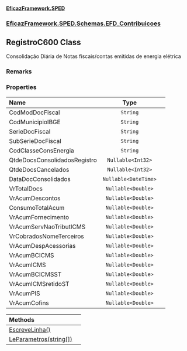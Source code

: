 #### [EficazFramework.SPED](EficazFrameworkSPED.md 'EficazFramework SPED')
### [EficazFramework.SPED.Schemas.EFD_Contribuicoes](EficazFramework.SPED.Schemas.EFD_Contribuicoes.md 'EficazFramework.SPED.Schemas.EFD_Contribuicoes')

## RegistroC600 Class

Consolidação Diária de Notas fiscais/contas emitidas de energia elétrica

### Remarks
### Properties

| Name | Type | |
| :--- | :---: | :--- |
| CodModDocFiscal | `String` |  |
| CodMunicipioIBGE | `String` |  |
| SerieDocFiscal | `String` |  |
| SubSerieDocFiscal | `String` |  |
| CodClasseConsEnergia | `String` |  |
| QtdeDocsConsolidadosRegistro | `Nullable<Int32>` |  |
| QtdeDocsCancelados | `Nullable<Int32>` |  |
| DataDocConsolidados | `Nullable<DateTime>` |  |
| VrTotalDocs | `Nullable<Double>` |  |
| VrAcumDescontos | `Nullable<Double>` |  |
| ConsumoTotalAcum | `Nullable<Double>` |  |
| VrAcumFornecimento | `Nullable<Double>` |  |
| VrAcumServNaoTributICMS | `Nullable<Double>` |  |
| VrCobradosNomeTerceiros | `Nullable<Double>` |  |
| VrAcumDespAcessorias | `Nullable<Double>` |  |
| VrAcumBCICMS | `Nullable<Double>` |  |
| VrAcumICMS | `Nullable<Double>` |  |
| VrAcumBCICMSST | `Nullable<Double>` |  |
| VrAcumICMSretidoST | `Nullable<Double>` |  |
| VrAcumPIS | `Nullable<Double>` |  |
| VrAcumCofins | `Nullable<Double>` |  |

| Methods | |
| :--- | :--- |
| [EscreveLinha()](EficazFramework.SPED.Schemas.EFD_Contribuicoes/RegistroC600/EscreveLinha().md 'EficazFramework.SPED.Schemas.EFD_Contribuicoes.RegistroC600.EscreveLinha()') | |
| [LeParametros(string[])](EficazFramework.SPED.Schemas.EFD_Contribuicoes/RegistroC600/LeParametros(string[]).md 'EficazFramework.SPED.Schemas.EFD_Contribuicoes.RegistroC600.LeParametros(string[])') | |
